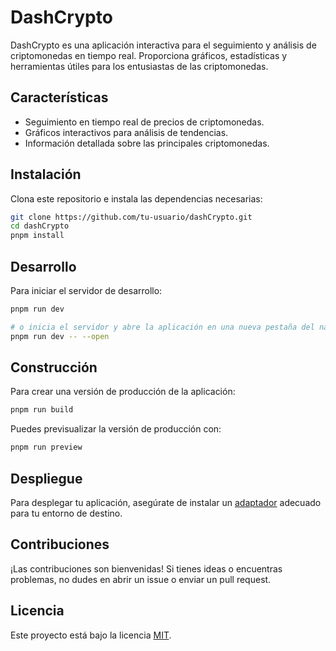 # DashCrypto

DashCrypto es una aplicación interactiva para el seguimiento y análisis de criptomonedas en tiempo real. Proporciona gráficos, estadísticas y herramientas útiles para los entusiastas de las criptomonedas.

## Características

- Seguimiento en tiempo real de precios de criptomonedas.
- Gráficos interactivos para análisis de tendencias.
- Información detallada sobre las principales criptomonedas.

## Instalación

Clona este repositorio e instala las dependencias necesarias:

```bash
git clone https://github.com/tu-usuario/dashCrypto.git
cd dashCrypto
pnpm install
```

## Desarrollo

Para iniciar el servidor de desarrollo:

```bash
pnpm run dev

# o inicia el servidor y abre la aplicación en una nueva pestaña del navegador
pnpm run dev -- --open
```

## Construcción

Para crear una versión de producción de la aplicación:

```bash
pnpm run build
```

Puedes previsualizar la versión de producción con:

```bash
pnpm run preview
```

## Despliegue

Para desplegar tu aplicación, asegúrate de instalar un [adaptador](https://svelte.dev/docs/kit/adapters) adecuado para tu entorno de destino.

## Contribuciones

¡Las contribuciones son bienvenidas! Si tienes ideas o encuentras problemas, no dudes en abrir un issue o enviar un pull request.

## Licencia

Este proyecto está bajo la licencia [MIT](LICENSE).
